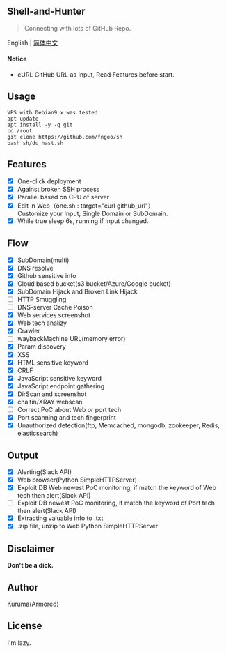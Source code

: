 Shell-and-Hunter
------
>Connecting with lots of GitHub Repo.  
  
English | [简体中文](./README_CN.md)  
  
#### Notice
- cURL GitHub URL as Input, Read Features before start.  
  
## Usage
``` 
VPS with Debian9.x was tested.  
apt update
apt install -y -q git
cd /root
git clone https://github.com/fngoo/sh
bash sh/du_hast.sh
```
## Features
- [x] One-click deployment 
- [x] Against broken SSH process
- [x] Parallel based on CPU of server
- [x] Edit in Web（one.sh : target="curl github_url"）  
Customize your Input, Single Domain or SubDomain.  
- [x] While true sleep 6s, running if Input changed.   
## Flow
- [x] SubDomain(multi)
- [x] DNS resolve
- [x] Github sensitive info
- [x] Cloud based bucket(s3 bucket/Azure/Google bucket)
- [x] SubDomain Hijack and Broken Link Hijack
- [ ] HTTP Smuggling
- [ ] DNS-server Cache Poison
- [x] Web services screenshot
- [x] Web tech analizy
- [x] Crawler
- [ ] waybackMachine URL(memory error)
- [x] Param discovery
- [x] XSS
- [x] HTML sensitive keyword
- [x] CRLF
- [x] JavaScript sensitive keyword
- [x] JavaScript endpoint gathering
- [x] DirScan and screenshot
- [x] chaitin/XRAY webscan
- [ ] Correct PoC about Web or port tech  
- [x] Port scanning and tech fingerprint  
- [x] Unauthorized detection(ftp, Memcached, mongodb, zookeeper, Redis, elasticsearch)  
## Output
- [x] Alerting(Slack API)
- [x] Web browser(Python SimpleHTTPServer)
- [x] Exploit DB Web newest PoC monitoring, if match the keyword of Web tech then alert(Slack API)  
- [ ] Exploit DB newest PoC monitoring, if match the keyword of Port tech then alert(Slack API)    
- [x] Extracting valuable info to .txt  
- [x] .zip file, unzip to Web Python SimpleHTTPServer  
## Disclaimer
**Don't be a dick.**   
## Author
Kuruma(Armored)
## License
I'm lazy.
